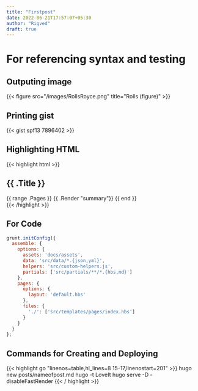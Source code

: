 ```yaml
---
title: "Firstpost"
date: 2022-06-21T17:57:07+05:30
author: "Rigved"
draft: true
---
```


# For referencing syntax and testing


## Outputing image

{{< figure src="/images/RollsRoyce.png" title="Rolls (figure)" >}}



## Printing gist

{{< gist spf13 7896402 >}}



## Highlighting HTML

{{< highlight html >}}
<section id="main">
    <div>
        <h1 id="title">{{ .Title }}</h1>
        {{ range .Pages }}
            {{ .Render "summary"}}
        {{ end }}
    </div>
</section>
{{< /highlight >}}


## For Code
```js
grunt.initConfig({
  assemble: {
    options: {
      assets: 'docs/assets',
      data: 'src/data/*.{json,yml}',
      helpers: 'src/custom-helpers.js',
      partials: ['src/partials/**/*.{hbs,md}']
    },
    pages: {
      options: {
        layout: 'default.hbs'
      },
      files: {
        './': ['src/templates/pages/index.hbs']
      }
    }
  }
};
```

## Commands for Creating and Deploying

{{< highlight go "linenos=table,hl_lines=8 15-17,linenostart=201" >}}
hugo new posts/nameofpost.md
hugo -t LoveIt
hugo serve -D -disableFastRender
{{< / highlight >}}
